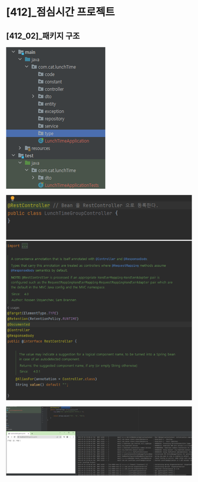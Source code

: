 # [412]_점심시간 프로젝트
## [412_02]_패키지 구조

    
![img.png](img.png)



![img_2.png](img_2.png)
![img_1.png](img_1.png)


![img_3.png](img_3.png)